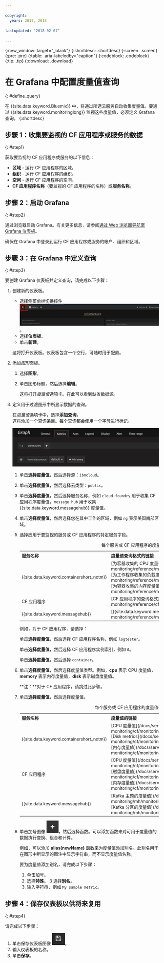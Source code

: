 ```yaml
---

copyright:
  years: 2017, 2018

lastupdated: "2018-02-07"

---
```


{:new_window: target="_blank"}
{:shortdesc: .shortdesc}
{:screen: .screen}
{:pre: .pre}
{:table: .aria-labeledby="caption"}
{:codeblock: .codeblock}
{:tip: .tip}
{:download: .download}


# 在 Grafana 中配置度量值查询
{: #define_query}

在 {{site.data.keyword.Bluemix}} 中，将通过所选云服务自动收集度量值。要通过 {{site.data.keyword.monitoringlong}} 监视这些度量值，必须定义 Grafana 查询。
{:shortdesc}

## 步骤 1：收集要监视的 CF 应用程序或服务的数据
{: #step1}

获取要监视的 CF 应用程序或服务的以下信息：

* **区域** - 运行 CF 应用程序的区域。
* **组织** - 运行 CF 应用程序的组织。 	
* **空间** - 运行 CF 应用程序的空间。 
* **CF 应用程序名称**（要监视的 CF 应用程序的名称）或**服务名称**。 


## 步骤 2：启动 Grafana
{: #step2}

通过浏览器启动 Grafana。有关更多信息，请参阅[通过 Web 浏览器导航至 Grafana 仪表板](/docs/services/cloud-monitoring/grafana/navigating_grafana.html#launch_grafana_from_browser)。

确保在 Grafana 中登录到运行 CF 应用程序或服务的帐户、组织和区域。 


## 步骤 3：在 Grafana 中定义查询
{: #step3}

要创建 Grafana 仪表板并定义查询，请完成以下步骤：

1. 创建新的仪表板。

    * 选择侧菜单栏切换控件 ![Grafana 侧菜单栏](images/grafana_settings.gif "Grafana 侧菜单栏")。
    * 选择**仪表板**。
    * 单击**新建**。

    这将打开仪表板。仪表板包含一个空行，可随时用于配置。

2. 添加*图形*面板。

    1. 选择**图形**。

    2. 单击图形标题，然后选择**编辑**。

        这将打开*度量值*选项卡。在此可以看到缺省数据源。

3. 定义用于过滤图形中所显示数据的查询。 

    在*度量值*选项卡中，选择**添加查询**。<br>这将添加一个查询条目。每个查询都会使用一个字母进行标记。
    
    ![新建查询条目](images/grafana4_query_f1.gif "新建查询条目")
        
    1. 单击**选择度量值**，然后选择源：`ibmcloud`。
    
    2. 单击**选择度量值**，然后选择云类型：`public`。
    
    3. 单击**选择度量值**，然后选择服务名称，例如 `cloud-foundry` 用于收集 CF 应用程序度量值，`message hub` 用于收集 {{site.data.keyword.messagehub}} 度量值。
    
    4. 单击**选择度量值**，然后选择您在其中工作的区域，例如 `ng` 表示美国南部区域。
    
    5. 选择应用于要监视的服务或 CF 应用程序的特定服务字段。

        <table>
          <caption>每个服务或 CF 应用程序的度量值查询格式</caption>
          <tr>
            <th>服务名称</th>
            <th>度量值查询格式的链接</th> 
          </tr>
          <tr>
            <td>{{site.data.keyword.containershort_notm}}</td>
            <td>[为容器收集的 CPU 度量值的查询格式](/docs/services/cloud-monitoring/reference/metrics_format_containers.html#cpu_containers) </br>[为工作程序收集的负载度量值的查询格式](/docs/services/cloud-monitoring/reference/metrics_format_containers.html#load_workers) </br>[为容器收集的内存度量值的查询格式](/docs/services/cloud-monitoring/reference/metrics_format_containers.html#mem_containers) </td> 
          </tr>
          <tr>
            <td>CF 应用程序</td>
            <td>[CF 应用程序的查询格式](/docs/services/cloud-monitoring/reference/cfapps_metrics_format.html#cfapps_metrics_format)</td> 
          </tr>
          <tr>
            <td>{{site.data.keyword.messagehub}}</td>
            <td>[{{site.data.keyword.messagehub}} 的查询格式](/docs/services/cloud-monitoring/reference/mh_metrics_format.html#mh_metrics_format)</td> 
          </tr>
        </table>

        例如，对于 CF 应用程序，请选择：
    
        单击**选择度量值**，然后选择 CF 应用程序名称，例如 `logtester`。
    
        单击**选择度量值**，然后选择 CF 应用程序实例索引，例如 `0`。

        单击**选择度量值**，然后选择 `container`。
    
    9. 单击**选择度量值**，然后选择度量值类型。例如，**cpu** 表示 CPU 度量值，**memory** 表示内存度量值，**disk** 表示磁盘度量值。 

        **注：**对于 CF 应用程序，请跳过此步骤。 

    10. 单击**选择度量值**，然后选择度量值。 

        <table>
          <caption>每个服务或 CF 应用程序的度量值列表</caption>
          <tr>
            <th>服务名称</th>
            <th>度量值的链接</th> 
          </tr>
          <tr>
            <td>{{site.data.keyword.containershort_notm}}</td>
            <td>[CPU 度量值](/docs/services/cloud-monitoring/cf/monitoring_cf_apps_ov.html#cpu_metrics </br>[Disk metrics](/docs/services/cloud-monitoring/cf/monitoring_cf_apps_ov.html#disk_metrics) </br>[内存度量值](/docs/services/cloud-monitoring/cf/monitoring_cf_apps_ov.html#mem_metrics)</td> 
          </tr>
          <tr>
            <td>CF 应用程序</td>
            <td>[CPU 度量值](/docs/services/cloud-monitoring/cf/monitoring_cf_apps_ov.html#cpu_metrics) </br>[磁盘度量值](/docs/services/cloud-monitoring/cf/monitoring_cf_apps_ov.html#disk_metrics)</br>[内存度量值](/docs/services/cloud-monitoring/cf/monitoring_cf_apps_ov.html#mem_metrics)</td> 
          </tr>
          <tr>
            <td>{{site.data.keyword.messagehub}}</td>
            <td>[Kafka 主题的度量值](/docs/services/cloud-monitoring/mh/monitoring_mh_ov.html#kafka_topic_metrics)</br>[Kafka 分区的度量值](/docs/services/cloud-monitoring/mh/monitoring_mh_ov.html#kafka_partition_metrics)</td> 
          </tr>
        </table>

    10. 单击加号图像 ![“添加”图标](images/grafana_plus_image.gif "加号图像")，然后选择函数。可以添加函数来对可用于度量值的数据执行变换、组合和计算。
        
        例如，可以添加 **alias(newName)** 函数来为度量值添加别名。此别名用于在图形中所显示的图注中显示字符串，而不显示度量值名称。
        
        要为度量值添加别名，请完成以下步骤：
        
        1. 单击加号。
        2. 选择**特殊**。
        3 选择**别名**。
        4. 输入字符串，例如 `My sample metric`。


## 步骤 4：保存仪表板以供将来复用
{: #step4}

请完成以下步骤：

1. 单击保存仪表板图像 ![保存仪表板图像](images/grafana_save_image.gif "保存仪表板图像")。
2. 输入仪表板的名称。
3. 单击**保存**。
